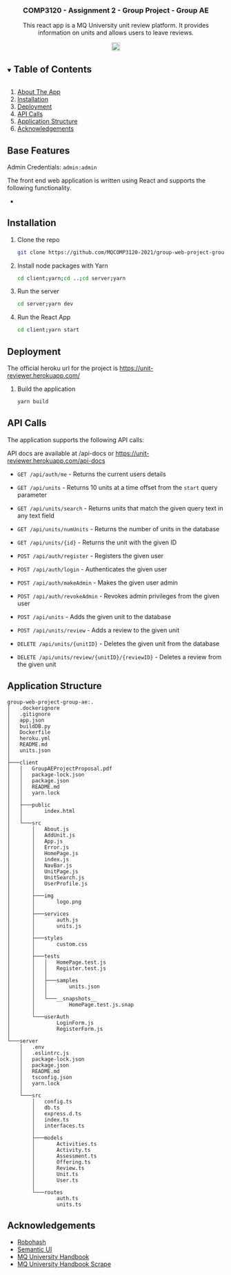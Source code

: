 <p align="center">
  <h3 align="center">COMP3120 - Assignment 2 - Group Project - Group AE</h3>
  <p align="center">
    This react app is a MQ University unit review platform. It provides information on units and allows users to leave reviews.
  </p>
</p>
<div align="center">
<a href="https://github.com/MQCOMP3120-2021/group-web-project-group-ae/actions/workflows/main.yaml">
  <img src="https://github.com/MQCOMP3120-2021/group-web-project-group-ae/actions/workflows/main.yaml/badge.svg" alt="Workflow status badge" height="20">
</a>
</div>
<details open="open">
  <summary><h2 style="display: inline-block">Table of Contents</h2></summary>
  <ol>
    <li>
      <a href="#base-features">About The App</a>
    </li>
    <li>
    <a href="#installation">Installation</a>
    </li>
    <li>
    <a href="#deployment">Deployment</a>
    </li>
    <li>
    <a href="#api-calls">API Calls</a>
    </li>
    <li>
    <a href="#application-structure">Application Structure</a>
    </li>
    <li>
    <a href="#acknowledgements">Acknowledgements</a>
    </li>
  </ol>
</details>

## Base Features

Admin Credentials:
`
admin:admin
`

The front end web application is written using React and supports the following functionality.

* 

## Installation
1. Clone the repo
   ```sh
   git clone https://github.com/MQCOMP3120-2021/group-web-project-group-ae.git
   ```
2. Install node packages with Yarn
   ```sh
   cd client;yarn;cd ..;cd server;yarn
   ```
3. Run the server
   ```sh
   cd server;yarn dev
   ```
4. Run the React App
    ```sh
    cd client;yarn start
    ```

## Deployment

The official heroku url for the project is https://unit-reviewer.herokuapp.com/

1. Build the application
   ```sh
   yarn build
   ```

## API Calls

The application supports the following API calls:

API docs are available at /api-docs or https://unit-reviewer.herokuapp.com/api-docs

* `GET /api/auth/me` - Returns the current users details
* `GET /api/units` - Returns 10 units at a time offset from the `start` query parameter
* `GET /api/units/search` - Returns units that match the given query text in any text field
* `GET /api/units/numUnits` - Returns the number of units in the database
* `GET /api/units/{id}` - Returns the unit with the given ID

* `POST /api/auth/register` - Registers the given user
* `POST /api/auth/login` - Authenticates the given user
* `POST /api/auth/makeAdmin` - Makes the given user admin
* `POST /api/auth/revokeAdmin` - Revokes admin privileges from the given user
* `POST /api/units` - Adds the given unit to the database
* `POST /api/units/review` - Adds a review to the given unit

* `DELETE /api/units/{unitID}` - Deletes the given unit from the database
* `DELETE /api/units/review/{unitID}/{reviewID}` - Deletes a review from the given unit

## Application Structure

```
group-web-project-group-ae:.
│   .dockerignore
│   .gitignore
│   app.json
│   buildDB.py
│   Dockerfile
│   heroku.yml
│   README.md
│   units.json
│   
├───client
│   │   GroupAEProjectProposal.pdf
│   │   package-lock.json
│   │   package.json
│   │   README.md
│   │   yarn.lock
│   │              
│   ├───public
│   │       index.html
│   │       
│   └───src
│       │   About.js
│       │   AddUnit.js
│       │   App.js
│       │   Error.js
│       │   HomePage.js
│       │   index.js
│       │   NavBar.js
│       │   UnitPage.js
│       │   UnitSearch.js
│       │   UserProfile.js
│       │   
│       ├───img
│       │       logo.png
│       │       
│       ├───services
│       │       auth.js
│       │       units.js
│       │       
│       ├───styles
│       │       custom.css
│       │       
│       ├───tests
│       │   │   HomePage.test.js
│       │   │   Register.test.js
│       │   │   
│       │   ├───samples
│       │   │       units.json
│       │   │       
│       │   └───__snapshots__
│       │           HomePage.test.js.snap
│       │           
│       └───userAuth
│               LoginForm.js
│               RegisterForm.js
│               
└───server
    │   .env
    │   .eslintrc.js
    │   package-lock.json
    │   package.json
    │   README.md
    │   tsconfig.json
    │   yarn.lock
    │             
    └───src
        │   config.ts
        │   db.ts
        │   express.d.ts
        │   index.ts
        │   interfaces.ts
        │   
        ├───models
        │       Activities.ts
        │       Activity.ts
        │       Assessment.ts
        │       Offering.ts
        │       Review.ts
        │       Unit.ts
        │       User.ts
        │       
        └───routes
                auth.ts
                units.ts
```     

## Acknowledgements
* [Robohash](https://robohash.org/)
* [Semantic UI](https://react.semantic-ui.com/)
* [MQ University Handbook](https://coursehandbook.mq.edu.au/)
* [MQ University Handbook Scrape](https://raw.githubusercontent.com/Synergetic00/UniCharter/main/data/units.json?token=AL6OIVVI3XVYK67KPXX2JPDBLTTRY)

